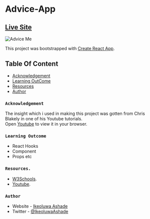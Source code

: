 # Advice-App

## [Live Site](https://lucky-parfait-eda707.netlify.app/)

![Advice Me](https://media-exp1.licdn.com/dms/image/C4D22AQFTCuPce7JM-g/feedshare-shrink_2048_1536/0/1664854633117?e=1668038400&v=beta&t=B6uaWrrt9Pt2R-Zfj6eStOjXGH-Rki1SoaTXt9xG4EY)

This project was bootstrapped with [Create React App](https://github.com/facebook/create-react-app).

## Table Of Content

- [Acknowledgement](#Acknowledgement)
- [Learning OutCome](#Learning-OutCome)
- [Resources](#Resources)
- [Author](#Author)

### `Acknowledgement`

The insight which i used in making this project was gotten from Chris Blakely in one of his Youtube tutorials.\
Open [Youtube](https://youtu.be/o5CdCETh8cQ) to view it in your browser.


### `Learning Outcome`
- React Hooks
- Component
- Props etc




### `Resources.`

- [W3Schools](https://www.w3schools.com).
- [Youtube](https://youtu.be/o5CdCETh8cQ).



### `Author`

- Website - [Ikeoluwa Ashade](https://github.com/IkeoluwaAshade/)
- Twitter - [@IkeoluwaAshade](https://www.twitter.com/IkeoluwaAshade/)


